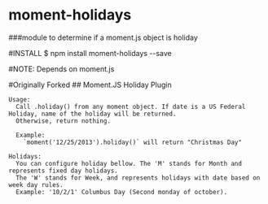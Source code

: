 # moment-holidays
###module to determine if a moment.js object is holiday

#INSTALL
	$ npm install moment-holidays --save

#NOTE: Depends on moment.js

#Originally Forked
	## Moment.JS Holiday Plugin
	
	Usage:
	  Call .holiday() from any moment object. If date is a US Federal Holiday, name of the holiday will be returned.
	  Otherwise, return nothing.
	
	  Example:
	    `moment('12/25/2013').holiday()` will return "Christmas Day"
	
	Holidays:
	  You can configure holiday bellow. The 'M' stands for Month and represents fixed day holidays.
	  The 'W' stands for Week, and represents holidays with date based on week day rules.
	  Example: '10/2/1' Columbus Day (Second monday of october).